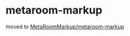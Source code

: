 # metaroom-markup
moved to [MetaRoomMarkup/metaroom-markup](https://github.com/MetaRoomMarkup/metaroom-markup)
